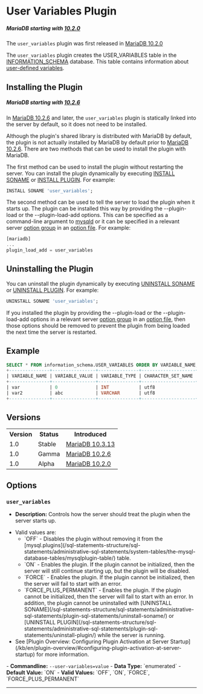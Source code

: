 # User Variables Plugin

##### MariaDB starting with [10.2.0](/kb/en/mariadb-1020-release-notes/)

The `user_variables` plugin was first released in [MariaDB 10.2.0](/kb/en/mariadb-1020-release-notes/)

The `user_variables` plugin creates the <a undefined>USER_VARIABLES</a> table in the [INFORMATION_SCHEMA](/sql-statements-structure/sql-statements/administrative-sql-statements/system-tables/information-schema/) database. This table contains information about [user-defined variables](/sql-statements-structure/sql-language-structure/user-defined-variables/).

## Installing the Plugin

##### MariaDB starting with [10.2.6](/kb/en/mariadb-1026-release-notes/)

In [MariaDB 10.2.6](/kb/en/mariadb-1026-release-notes/) and later, the `user_variables` plugin is statically linked into the server by default, so it does not need to be installed.

Although the plugin's shared library is distributed with MariaDB by default, the plugin is not actually installed by MariaDB by default prior to [MariaDB 10.2.6](/kb/en/mariadb-1026-release-notes/). There are two methods that can be used to install the plugin with MariaDB.

The first method can be used to install the plugin without restarting the server. You can install the plugin dynamically by executing [INSTALL SONAME](/sql-statements-structure/sql-statements/administrative-sql-statements/plugin-sql-statements/install-soname/) or [INSTALL PLUGIN](/sql-statements-structure/sql-statements/administrative-sql-statements/plugin-sql-statements/install-plugin/). For example:

```sql
INSTALL SONAME 'user_variables';
```

The second method can be used to tell the server to load the plugin when it starts up. The plugin can be installed this way by providing the <a undefined>--plugin-load</a> or the <a undefined>--plugin-load-add</a> options. This can be specified as a command-line argument to [mysqld](/mariadb-administration/getting-installing-and-upgrading-mariadb/starting-and-stopping-mariadb/mysqld-options/) or it can be specified in a relevant server [option group](/kb/en/configuring-mariadb-with-option-files/#option-groups) in an [option file](/mariadb-administration/getting-installing-and-upgrading-mariadb/configuring-mariadb-with-option-files/). For example:

```sql
[mariadb]
...
plugin_load_add = user_variables
```

## Uninstalling the Plugin

You can uninstall the plugin dynamically by executing [UNINSTALL SONAME](/sql-statements-structure/sql-statements/administrative-sql-statements/plugin-sql-statements/uninstall-soname/) or [UNINSTALL PLUGIN](/sql-statements-structure/sql-statements/administrative-sql-statements/plugin-sql-statements/uninstall-plugin/). For example:

```sql
UNINSTALL SONAME 'user_variables';
```

If you installed the plugin by providing the <a undefined>--plugin-load</a> or the <a undefined>--plugin-load-add</a> options in a relevant server [option group](/kb/en/configuring-mariadb-with-option-files/#option-groups) in an [option file](/mariadb-administration/getting-installing-and-upgrading-mariadb/configuring-mariadb-with-option-files/), then those options should be removed to prevent the plugin from being loaded the next time the server is restarted.

## Example

```sql
SELECT * FROM information_schema.USER_VARIABLES ORDER BY VARIABLE_NAME;
+---------------+----------------+---------------+--------------------+
| VARIABLE_NAME | VARIABLE_VALUE | VARIABLE_TYPE | CHARACTER_SET_NAME |
+---------------+----------------+---------------+--------------------+
| var           | 0              | INT           | utf8               |
| var2          | abc            | VARCHAR       | utf8               |
+---------------+----------------+---------------+--------------------+
```

## Versions

<table><tbody><tr><th>Version</th><th>Status</th><th>Introduced</th></tr>
<tr><td>1.0</td><td>Stable</td><td><a href="/kb/en/mariadb-10313-release-notes/">MariaDB 10.3.13</a></td></tr>
<tr><td>1.0</td><td>Gamma</td><td><a href="/kb/en/mariadb-1026-release-notes/">MariaDB 10.2.6</a></td></tr>
<tr><td>1.0</td><td>Alpha</td><td><a href="/kb/en/mariadb-1020-release-notes/">MariaDB 10.2.0</a></td></tr>
</tbody></table>

## Options

### `user_variables`

- <strong>Description:</strong> Controls how the server should treat the plugin when the server starts up.
<ul start="1"><li>Valid values are:
<ul start="1"><li>`OFF` - Disables the plugin without removing it from the [mysql.plugins](/sql-statements-structure/sql-statements/administrative-sql-statements/system-tables/the-mysql-database-tables/mysqlplugin-table/) table.
</li><li>`ON` - Enables the plugin. If the plugin cannot be initialized, then the server will still continue starting up, but the plugin will be disabled.
</li><li>`FORCE` - Enables the plugin. If the plugin cannot be initialized, then the server will fail to start with an error.
</li><li>`FORCE_PLUS_PERMANENT` - Enables the plugin. If the plugin cannot be initialized, then the server will fail to start with an error. In addition, the plugin cannot be uninstalled with [UNINSTALL SONAME](/sql-statements-structure/sql-statements/administrative-sql-statements/plugin-sql-statements/uninstall-soname/) or [UNINSTALL PLUGIN](/sql-statements-structure/sql-statements/administrative-sql-statements/plugin-sql-statements/uninstall-plugin/) while the server is running.
</li></ul>
</li><li>See [Plugin Overview: Configuring Plugin Activation at Server Startup](/kb/en/plugin-overview/#configuring-plugin-activation-at-server-startup) for more information.
</li></ul>
- <strong>Commandline:</strong> <code class="fixed" style="white-space:pre-wrap">--user-variables=value</code>
- <strong>Data Type:</strong> `enumerated`
- <strong>Default Value:</strong> `ON`
- <strong>Valid Values:</strong> `OFF`, `ON`, `FORCE`, `FORCE_PLUS_PERMANENT`

---
